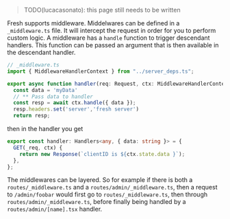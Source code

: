 > TODO(lucacasonato): this page still needs to be written

Fresh supports middleware. Middelwares can be defined in a `_middleware.ts` file. It will intercept the request in order for you to perform custom logic.
A middleware has a `handle` function to trigger descendant handlers. This function can be passed an argument that is then available in the descendant handler.

```ts
// _middleware.ts
import { MiddlewareHandlerContext } from "../server_deps.ts";

export async function handler(req: Request, ctx: MiddlewareHandlerContext) {
  const data = 'myData'
  // ** Pass data to handler 
  const resp = await ctx.handle({ data });
  resp.headers.set('server','fresh server')  
  return resp;
```

then in the handler you get

```ts
export const handler: Handlers<any, { data: string }> = {
  GET(_req, ctx) {
    return new Response(`clientID is ${ctx.state.data }`);
  },
};
```

The middlewares can be layered. So for example if there is both a `routes/_middleware.ts` and a `routes/admin/_middleware.ts`, then a request to `/admin/foobar` would first go to `routes/_middleware.ts`, then through `routes/admin/_middleware.ts`, before finally being handled by a `routes/admin/[name].tsx` handler.
